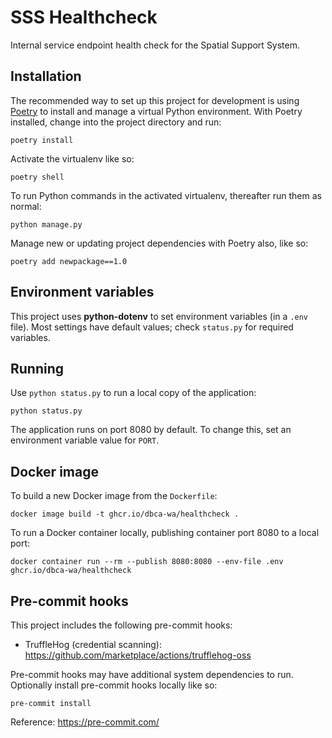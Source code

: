 # SSS Healthcheck

Internal service endpoint health check for the Spatial Support System.

## Installation

The recommended way to set up this project for development is using
[Poetry](https://python-poetry.org/docs/) to install and manage a virtual Python
environment. With Poetry installed, change into the project directory and run:

    poetry install

Activate the virtualenv like so:

    poetry shell

To run Python commands in the activated virtualenv, thereafter run them as normal:

    python manage.py

Manage new or updating project dependencies with Poetry also, like so:

    poetry add newpackage==1.0

## Environment variables

This project uses **python-dotenv** to set environment variables (in a `.env` file).
Most settings have default values; check `status.py` for required variables.

## Running

Use `python status.py` to run a local copy of the application:

    python status.py

The application runs on port 8080 by default. To change this, set an environment
variable value for `PORT`.

## Docker image

To build a new Docker image from the `Dockerfile`:

    docker image build -t ghcr.io/dbca-wa/healthcheck .

To run a Docker container locally, publishing container port 8080 to a local port:

    docker container run --rm --publish 8080:8080 --env-file .env ghcr.io/dbca-wa/healthcheck

## Pre-commit hooks

This project includes the following pre-commit hooks:

- TruffleHog (credential scanning): <https://github.com/marketplace/actions/trufflehog-oss>

Pre-commit hooks may have additional system dependencies to run. Optionally
install pre-commit hooks locally like so:

    pre-commit install

Reference: <https://pre-commit.com/>
